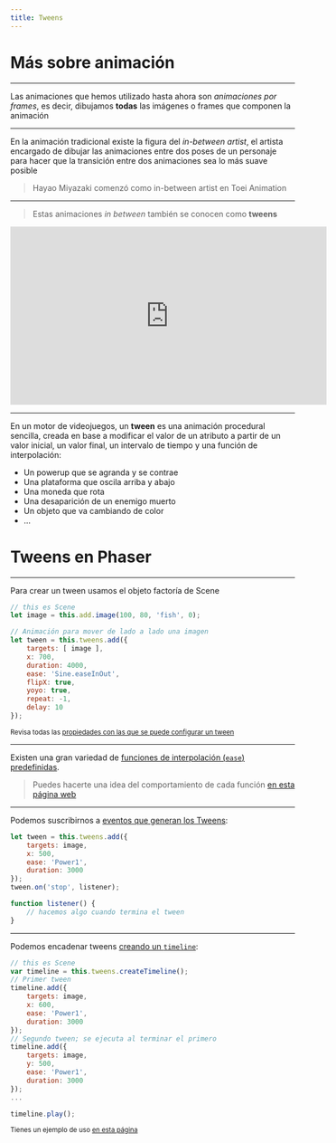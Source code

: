 ```yaml
---
title: Tweens
---
```


# Más sobre animación

--- 

Las animaciones que hemos utilizado hasta ahora son _animaciones por frames_, es decir, dibujamos **todas** las imágenes o frames que componen la animación

---

En la animación tradicional existe la figura del _in-between artist_, el artista encargado de dibujar las animaciones entre dos poses de un personaje para hacer que la transición entre dos animaciones sea lo más suave posible

> Hayao Miyazaki comenzó como in-between artist en Toei Animation

---

> Estas animaciones _in between_ también se conocen como **tweens**

<iframe width="560" height="315" src="https://www.youtube.com/embed/sJIeAKwDzSw" title="YouTube video player" frameborder="0" allow="accelerometer; autoplay; clipboard-write; encrypted-media; gyroscope; picture-in-picture" allowfullscreen></iframe>

---

En un motor de videojuegos, un **tween** es una animación procedural sencilla, creada en base a modificar el valor de un atributo a partir de un valor inicial, un valor final, un intervalo de tiempo y una función de interpolación:

- Un powerup que se agranda y se contrae 
- Una plataforma que oscila arriba y abajo
- Una moneda que rota
- Una desaparición de un enemigo muerto
- Un objeto que va cambiando de color
- ...


# Tweens en Phaser

---

Para crear un tween usamos el objeto factoría de Scene

```js
// this es Scene
let image = this.add.image(100, 80, 'fish', 0);

// Animación para mover de lado a lado una imagen
let tween = this.tweens.add({
    targets: [ image ],
    x: 700,
    duration: 4000,
    ease: 'Sine.easeInOut',
    flipX: true,
    yoyo: true,
    repeat: -1,
    delay: 10
});
```

<small>Revisa todas las [propiedades con las que se puede configurar un tween](https://newdocs.phaser.io/docs/3.55.2/Phaser.Types.Tweens.TweenBuilderConfig)</small>

---

Existen una gran variedad de [funciones de interpolación (`ease`) predefinidas](https://github.com/photonstorm/phaser/blob/v3.55.2/src/math/easing/EaseMap.js).

> Puedes hacerte una idea del comportamiento de cada función [en esta página web](https://easings.net/)


---

Podemos suscribirnos a [eventos que generan los Tweens](https://newdocs.phaser.io/docs/3.55.2/events):

```js
let tween = this.tweens.add({
    targets: image,
    x: 500,
    ease: 'Power1',
    duration: 3000
});
tween.on('stop', listener);

function listener() {
    // hacemos algo cuando termina el tween
}

```

---

Podemos encadenar tweens [creando un `timeline`](https://newdocs.phaser.io/docs/3.55.2/Phaser.Types.Tweens.TimelineBuilderConfig):

```js
// this es Scene
var timeline = this.tweens.createTimeline();
// Primer tween 
timeline.add({
    targets: image,
    x: 600,
    ease: 'Power1',
    duration: 3000
});
// Segundo tween; se ejecuta al terminar el primero
timeline.add({
    targets: image,
    y: 500,
    ease: 'Power1',
    duration: 3000
});
...

timeline.play();
```

<small>Tienes un ejemplo de uso [en esta página](https://labs.phaser.io/edit.html?src=src/tweens%5Ctimelines%5Ccreate%20timeline.js)</small>







